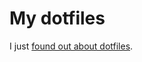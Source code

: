 # My dotfiles
I just [found out about dotfiles](https://www.freecodecamp.org/news/dive-into-dotfiles-part-1-e4eb1003cff6/). 